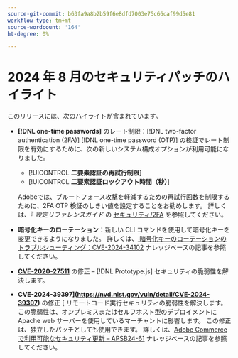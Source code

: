 ```yaml
---
source-git-commit: b63fa9a8b2b59f6e8dfd7003e75c66caf99d5e81
workflow-type: tm+mt
source-wordcount: '164'
ht-degree: 0%

---
```

# 2024 年 8 月のセキュリティパッチのハイライト

このリリースには、次のハイライトが含まれています。

* **[!DNL one-time passwords]** のレート制限：[!DNL two-factor authentication (2FA)] [!DNL one-time password (OTP)] の検証でレート制限を有効にするために、次の新しいシステム構成オプションが利用可能になりました。

   * [!UICONTROL **二要素認証の再試行制限**]
   * [!UICONTROL **二要素認証ロックアウト時間（秒）**]

  Adobeでは、ブルートフォース攻撃を軽減するための再試行回数を制限するために、2FA OTP 検証のしきい値を設定することをお勧めします。 詳しくは、『 _設定リファレンスガイド_ の [ セキュリティ/2FA](https://experienceleague.adobe.com/en/docs/commerce-admin/config/security/2fa) を参照してください。<!-- AC-12095 -->

* **暗号化キーのローテーション**：新しい CLI コマンドを使用して暗号化キーを変更できるようになりました。 詳しくは、[ 暗号化キーのローテーションのトラブルシューティング：CVE-2024-34102](https://experienceleague.adobe.com/en/docs/commerce-knowledge-base/kb/troubleshooting/known-issues-patches-attached/troubleshooting-encryption-key-rotation-cve-2024-34102) ナレッジベースの記事を参照してください。

* **[CVE-2020-27511](https://nvd.nist.gov/vuln/detail/CVE-2020-27511)** の修正 – [!DNL Prototype.js] セキュリティの脆弱性を解決します。<!-- AC-11936 -->

* **CVE-2024-39397](https://nvd.nist.gov/vuln/detail/CVE-2024-39397)** の修正 [ リモートコード実行セキュリティの脆弱性を解決します。 この脆弱性は、オンプレミスまたはセルフホスト型のデプロイメントに Apache web サーバーを使用しているマーチャントに影響します。 この修正は、独立したパッチとしても使用できます。 詳しくは、[Adobe Commerceで利用可能なセキュリティ更新 – APSB24-61](https://experienceleague.adobe.com/en/docs/commerce-knowledge-base/kb/troubleshooting/known-issues-patches-attached/security-update-available-for-adobe-commerce-apsb24-61) ナレッジベースの記事を参照してください。<!-- ACSD-60551 -->
